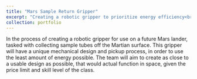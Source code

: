 ```yaml
---
title: "Mars Sample Return Gripper"
excerpt: "Creating a robotic gripper to prioritize energy efficiency<br/>"
collection: portfolio
---
```


In the process of creating a robotic gripper for use on a future Mars lander, tasked with collecting sample tubes off the Martian surface. This gripper will have a unique mechanical design and pickup process, in order to use the least amount of energy possible. The team will aim to create as close to a usable design as possible, that would actual function in space, given the price limit and skill level of the class.
